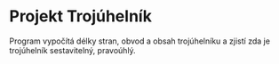 # Projekt Trojúhelník
Program vypočítá délky stran, obvod a obsah trojúhelníku a zjistí zda je trojúhelník sestavitelný, pravoúhlý.
